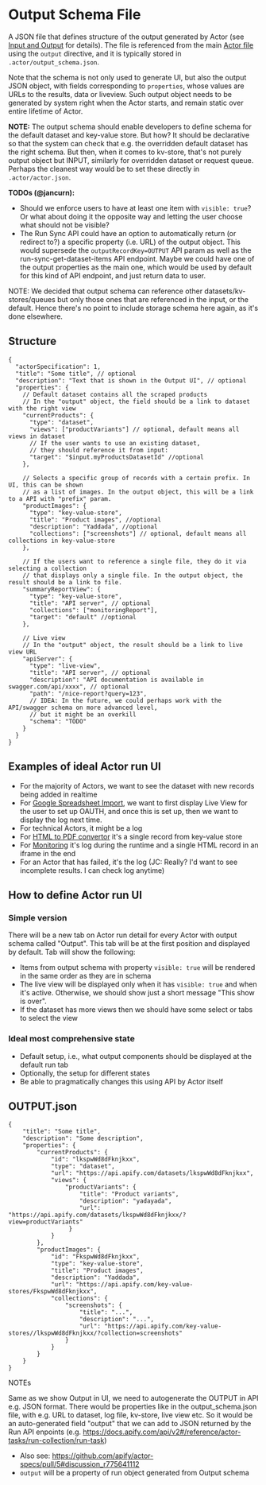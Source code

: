 # Output Schema File

A JSON file that defines structure of the output generated by
Actor (see [Input and Output](../README.md#input-and-output) for details).
The file is referenced from the main [Actor file](ACTOR.md) using the `output` directive,
and it is typically stored in `.actor/output_schema.json`.

Note that the schema is not only used to generate UI, but also the output JSON object,
with fields corresponding to `properties`, whose values are URLs to the results, data or liveview.
Such output object needs to be generated by system right when the Actor starts,
and remain static over entire lifetime of Actor.

**NOTE:** The output schema should enable developers to define schema for the
default dataset and key-value store. But how? It should be declarative
so that the system can check that e.g. the overridden default dataset
has the right schema. But then, when it comes to kv-store, that's not purely
output object but INPUT, similarly for overridden dataset or request queue.
Perhaps the cleanest way would be to set these directly in `.actor/actor.json`.

**TODOs (@jancurn):**
- Should we enforce users to have at least one item with `visible: true`?  
  Or what about doing it the opposite
  way and letting the user choose what should not be visible?
- The Run Sync API could have an option to automatically return (or redirect to?)
  a specific property (i.e. URL) of the output object.
  This would supersede the `outputRecordKey=OUTPUT` API param as well as
  the run-sync-get-dataset-items API endpoint.
  Maybe we could have one of the output properties as the main one,
  which would be used by default for this kind of API endpoint, and just return
  data to user.

NOTE: We decided that output schema can reference other datasets/kv-stores/queues
but only those ones that are referenced in the input, or the default. Hence
there's no point to include storage schema here again, as it's done elsewhere.

## Structure

```jsonc
{
  "actorSpecification": 1,
  "title": "Some title", // optional
  "description": "Text that is shown in the Output UI", // optional
  "properties": {
    // Default dataset contains all the scraped products
    // In the "output" object, the field should be a link to dataset with the right view
    "currentProducts": {
      "type": "dataset",
      "views": ["productVariants"] // optional, default means all views in dataset
      // If the user wants to use an existing dataset,
      // they should reference it from input:
      "target": "$input.myProductsDatasetId" //optional
    },

    // Selects a specific group of records with a certain prefix. In UI, this can be shown
    // as a list of images. In the output object, this will be a link to a API with "prefix" param.
    "productImages": {
      "type": "key-value-store",
      "title": "Product images", //optional
      "description": "Yaddada", //optional
      "collections": ["screenshots"] // optional, default means all collections in key-value-store
    },
    
    // If the users want to reference a single file, they do it via selecting a collection
    // that displays only a single file. In the output object, the result should be a link to file.
    "summaryReportView": {
      "type": "key-value-store",
      "title": "API server", // optional
      "collections": ["monitoringReport"],
      "target": "default" //optional
    },

    // Live view
    // In the "output" object, the result should be a link to live view URL
    "apiServer": {
      "type": "live-view",
      "title": "API server", // optional
      "description": "API documentation is available in swagger.com/api/xxxx", // optional
      "path": "/nice-report?query=123",
      // IDEA: In the future, we could perhaps work with the API/swagger schema on more advanced level,
      // but it might be an overkill
      "schema": "TODO"
    }
  }
}
```

## Examples of ideal Actor run UI

- For the majority of Actors, we want to see the dataset with new records being added in realtime
- For [Google Spreadsheet Import](https://apify.com/lukaskrivka/google-sheets),
  we want to first display Live View for the user to set up OAUTH, and once 
   this is set up, then we want to display the log next time.
- For technical Actors, it might be a log
- For [HTML to PDF convertor](https://apify.com/jancurn/url-to-pdf) it's a single record from key-value store
- For [Monitoring](https://apify.com/apify/monitoring-runner) it's log during the runtime and a single HTML record in an iframe in the end
- For an Actor that has failed, it's the log
  (JC: Really? I'd want to see incomplete results. I can check log anytime)

## How to define Actor run UI

### Simple version

There will be a new tab on Actor run detail for every Actor with output schema called "Output".
This tab will be at the first position and displayed by default. Tab will show the following:
- Items from output schema with property `visible: true` will be rendered in the same order
  as they are in schema
- The live view will be displayed only when it has `visible: true` and when it's active.
  Otherwise, we should show just a short message "This show is over".
- If the dataset has more views then we should have some select or tabs to select the view

### Ideal most comprehensive state

- Default setup, i.e., what output components should be displayed at the default run tab
- Optionally, the setup for different states
- Be able to pragmatically changes this using API by Actor itself


## OUTPUT.json

```jsonc
{
    "title": "Some title",
    "description": "Some description",
    "properties": {
        "currentProducts": {
            "id": "lkspwWd8dFknjkxx",
            "type": "dataset",
            "url": "https://api.apify.com/datasets/lkspwWd8dFknjkxx",
            "views": {
                "productVariants": {
                    "title": "Product variants",
                    "description": "yadayada",
                    "url": "https://api.apify.com/datasets/lkspwWd8dFknjkxx/?view=productVariants"
                 }
            }
        },
        "productImages": {
            "id": "FkspwWd8dFknjkxx",
            "type": "key-value-store",
            "title": "Product images",
            "description": "Yaddada",
            "url": "https://api.apify.com/key-value-stores/FkspwWd8dFknjkxx",
            "collections": {
                "screenshots": {
                    "title": "...",
                    "description": "...",
                    "url": "https://api.apify.com/key-value-stores//lkspwWd8dFknjkxx/?collection=screenshots"
                }
            }
        }
    }
}
```


NOTEs

Same as we show Output in UI, we need to autogenerate the OUTPUT in API e.g. JSON format.
There would be properties like in the output_schema.json file, with e.g. URL to dataset,
log file, kv-store, live view etc. So it would be an auto-generated field "output"
that we can add to JSON returned by the Run API enpoints
(e.g. https://docs.apify.com/api/v2#/reference/actor-tasks/run-collection/run-task)
- Also see: https://github.com/apify/actor-specs/pull/5#discussion_r775641112
- `output` will be a property of run object generated from Output schema

